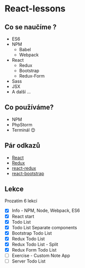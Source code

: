 # React-lessons

## Co se naučíme ?
* ES6
* NPM
    * Babel
    * Webpack
* React
    * Redux
    * Bootstrap
    * Redux-Form
* Sass
* JSX
* A další ...


## Co používáme?
* NPM
* PhpStorm
* Terminál :blush:

## Pár odkazů
* [React](https://facebook.github.io/react/)
* [Redux](http://redux.js.org)
* [react-redux](http://redux.js.org)
* [react-bootstrap](https://react-bootstrap.github.io)

## Lekce

Prozatím 6 lekcí
- [X] Info - NPM, Node, Webpack, ES6
- [X] React start
- [X] Todo List
- [X] Todo List Separate components
- [X] Bootstrap Todo List
- [X] Redux Todo List
- [X] Redux Todo List - Split
- [X] Redux Form Todo List
- [ ] Exercise - Custom Note App 
- [ ] Server Todo List
